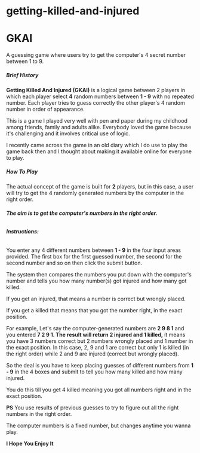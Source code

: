 # getting-killed-and-injured
# GKAI

A guessing game where users try to get the computer's 4 secret number between 1 to 9.

<h5><b>Brief History</b></h5>
                    <p>
                      <b>Getting Killed And Injured (GKAI)</b> is a logical game
                      between 2 players in which each player select
                      <b>4</b> random numbers between <b>1 - 9</b> with no
                      repeated number. Each player tries to guess correctly the
                      other player's 4 random number in order of appearance.
                    </p>
                    <p>
                      This is a game I played very well with pen and paper
                      during my childhood among friends, family and adults
                      alike. Everybody loved the game because it's challenging
                      and it involves critical use of logic.
                    </p>
                    <p>
                      I recently came across the game in an old diary which I do
                      use to play the game back then and I thought about making
                      it available online for everyone to play.
                    </p>
                    <h5><b>How To Play</b></h5>
                    <p>
                      The actual concept of the game is built for
                      <b>2</b> players, but in this case, a user will try to get
                      the 4 randomly generated numbers by the computer in the
                      right order.
                    </p>
                    <h6>
                      <b
                        >The aim is to get the computer's numbers in the right
                        order.</b
                      >
                    </h6>
                    <h6><b>Instructions:</b></h6>
                    <p>
                      You enter any 4 different numbers between <b>1 - 9</b> in
                      the four input areas provided. The first box for the first
                      guessed number, the second for the second number and so on
                      then click the submit button.
                    </p>
                    <p>
                      The system then compares the numbers you put down with the
                      computer's number and tells you how many number(s) got
                      injured and how many got killed.
                    </p>
                    <p>
                      If you get an injured, that means a number is correct but
                      wrongly placed.
                    </p>
                    <p>
                      If you get a killed that means that you got the number
                      right, in the exact position.
                    </p>
                    <p>
                      For example, Let's say the computer-generated numbers are
                      <b> 2 9 8 1</b> and you entered
                      <b>
                        7 2 9 1. The result will return 2 injured and 1
                        killed,</b
                      >
                      it means you have 3 numbers correct but 2 numbers wrongly
                      placed and 1 number in the exact position. In this case,
                      2, 9 and 1 are correct but only 1 is killed (in the right
                      order) while 2 and 9 are injured (correct but wrongly
                      placed).
                    </p>
                    <p>
                      So the deal is you have to keep placing guesses of
                      different numbers from <b>1 - 9</b> in the 4 boxes and
                      submit to tell you how many killed and how many injured.
                    </p>
                    <p>
                      You do this till you get 4 killed meaning you got all
                      numbers right and in the exact position.
                    </p>
                    <p>
                      <b>PS</b> You use results of previous guesses to try to
                      figure out all the right numbers in the right order.
                    </p>
                    <p>
                      The computer numbers is a fixed number, but changes
                      anytime you wanna play.
                    </p>
                    <b>I Hope You Enjoy It</b>
